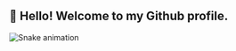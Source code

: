 ## 👋 Hello! Welcome to my Github profile.

![Snake animation](https://github.com/seu-usuário-aqui/iam-eduardo/blob/output/github-contribution-grid-snake.svg)

<!--
**iam-eduardo/iam-eduardo** is a ✨ _special_ ✨ repository because its `README.md` (this file) appears on your GitHub profile.

Here are some ideas to get you started:

- 🔭 I’m currently working on ...
- 🌱 I’m currently learning ...
- 👯 I’m looking to collaborate on ...
- 🤔 I’m looking for help with ...
- 💬 Ask me about ...
- 📫 How to reach me: ...
- 😄 Pronouns: ...
- ⚡ Fun fact: ...
-->
